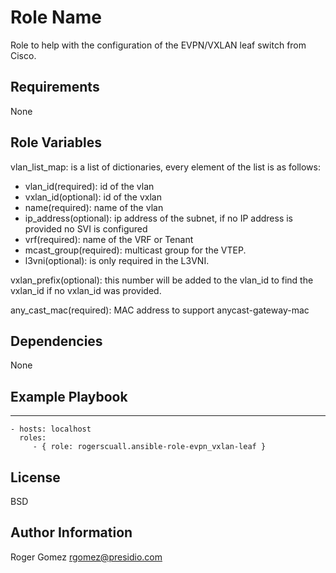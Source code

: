 Role Name
=========

Role to help with the configuration of the EVPN/VXLAN leaf switch from Cisco.

Requirements
------------

None

Role Variables
--------------
vlan_list_map: is a list of dictionaries, every element of the list is as follows:
- vlan_id(required): id of the vlan
- vxlan_id(optional): id of the vxlan
- name(required): name of the vlan
- ip_address(optional): ip address of the subnet, if no IP address is provided no SVI is configured
- vrf(required): name of the VRF or Tenant
- mcast_group(required): multicast group for the VTEP.
- l3vni(optional): is only required in the L3VNI.


vxlan_prefix(optional): this number will be added to the vlan_id to find the vxlan_id if no vxlan_id was provided.


any_cast_mac(required): MAC address to support anycast-gateway-mac

Dependencies
------------

None


Example Playbook
----------------
---

    - hosts: localhost
      roles:
         - { role: rogerscuall.ansible-role-evpn_vxlan-leaf }

License
-------

BSD

Author Information
------------------

Roger Gomez rgomez@presidio.com
